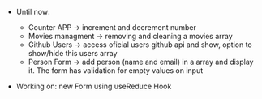 - Until now: 
  - Counter APP -> increment and decrement number
  - Movies managment -> removing and cleaning a movies array
  - Github Users -> access oficial users github api and show, option to show/hide this users array
  - Person Form -> add person (name and email) in a array and display it. The form has validation for empty values on input
 
 - Working on: new Form using useReduce Hook
